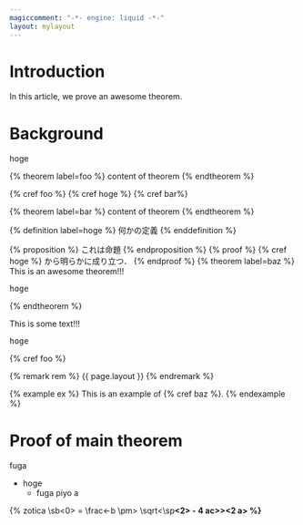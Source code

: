 ```yaml
---
magiccomment: "-*- engine: liquid -*-"
layout: mylayout
---
```


# Introduction
In this article, we prove an awesome theorem.

# Background
hoge

{% theorem label=foo %}
  content of theorem
{% endtheorem %}

{% cref foo %}
{% cref hoge %}
{% cref bar%}

{% theorem label=bar %}
  content of theorem
{% endtheorem %}

{% definition label=hoge %}
  何かの定義
{% enddefinition %}

{% proposition %}
  これは命題
{% endproposition %}
{% proof %}
  {% cref hoge %} から明らかに成り立つ．
{% endproof %}
{% theorem label=baz %}
  This is an awesome theorem!!!
  <pre>hoge</pre>
{% endtheorem %}

This is some text!!!
<pre>hoge</pre>

{% cref foo %}

{% remark rem %}
  {{ page.layout }}
{% endremark %}

{% example ex %}
  This is an example of {% cref baz %}.
{% endexample %}
# Proof of main theorem
fuga
- hoge
  - fuga
    piyo
a

{% zotica \sb<x><0> = \frac<-b \pm> \sqrt<\sp<b><2> - 4 ac>><2 a> %}
